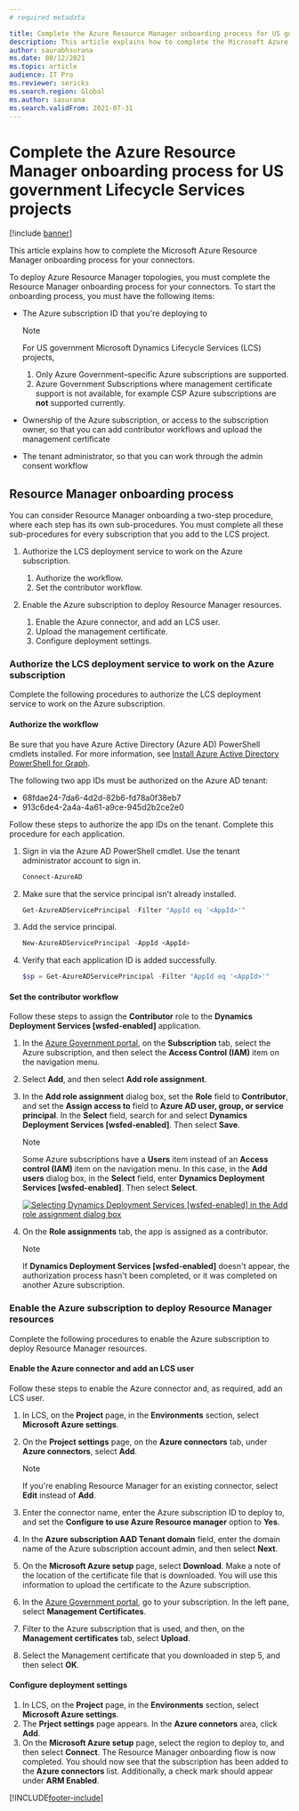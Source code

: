 ```yaml
---
# required metadata

title: Complete the Azure Resource Manager onboarding process for US government Lifecycle Services projects
description: This article explains how to complete the Microsoft Azure Resource Manager onboarding process for your connectors. This article applies to Azure US government projects.
author: saurabhsurana
ms.date: 08/12/2021
ms.topic: article
audience: IT Pro
ms.reviewer: sericks
ms.search.region: Global
ms.author: sasurana
ms.search.validFrom: 2021-07-31
---
```


# Complete the Azure Resource Manager onboarding process for US government Lifecycle Services projects

[!include [banner](../includes/banner.md)]

This article explains how to complete the Microsoft Azure Resource Manager onboarding process for your connectors.

To deploy Azure Resource Manager topologies, you must complete the Resource Manager onboarding process for your connectors. To start the onboarding process, you must have the following items:

- The Azure subscription ID that you're deploying to

    > [!NOTE]
    > For US government Microsoft Dynamics Lifecycle Services (LCS) projects, 
    > 1. Only Azure Government–specific Azure subscriptions are supported.
    > 2. Azure Government Subscriptions where management certificate support is not available, for example CSP Azure subscriptions are **not** supported currently.


- Ownership of the Azure subscription, or access to the subscription owner, so that you can add contributor workflows and upload the management certificate
- The tenant administrator, so that you can work through the admin consent workflow

## Resource Manager onboarding process

You can consider Resource Manager onboarding a two-step procedure, where each step has its own sub-procedures. You must complete all these sub-procedures for every subscription that you add to the LCS project.

1. Authorize the LCS deployment service to work on the Azure subscription.

    1. Authorize the workflow.
    2. Set the contributor workflow.

2. Enable the Azure subscription to deploy Resource Manager resources.

    1. Enable the Azure connector, and add an LCS user.
    2. Upload the management certificate.
    3. Configure deployment settings.

### Authorize the LCS deployment service to work on the Azure subscription

Complete the following procedures to authorize the LCS deployment service to work on the Azure subscription.

#### Authorize the workflow

Be sure that you have Azure Active Directory (Azure AD) PowerShell cmdlets installed. For more information, see [Install Azure Active Directory PowerShell for Graph](/powershell/azure/active-directory/install-adv2).

The following two app IDs must be authorized on the Azure AD tenant:

- 68fdae24-7da6-4d2d-82b6-fd78a0f38eb7
- 913c6de4-2a4a-4a61-a9ce-945d2b2ce2e0

Follow these steps to authorize the app IDs on the tenant. Complete this procedure for each application.

1. Sign in via the Azure AD PowerShell cmdlet. Use the tenant administrator account to sign in.

    ```powershell
    Connect-AzureAD 
    ```

2. Make sure that the service principal isn't already installed.

    ```powershell
    Get-AzureADServicePrincipal -Filter "AppId eq '<AppId>'"
    ```

3. Add the service principal.

    ```powershell
    New-AzureADServicePrincipal -AppId <AppId>
    ```

4. Verify that each application ID is added successfully.

    ```powershell
    $sp = Get-AzureADServicePrincipal -Filter "AppId eq '<AppId>'"
    ```

#### Set the contributor workflow

Follow these steps to assign the **Contributor** role to the **Dynamics Deployment Services \[wsfed-enabled\]** application.

1. In the [Azure Government portal](https://portal.azure.us), on the **Subscription** tab, select the Azure subscription, and then select the **Access Control (IAM)** item on the navigation menu.
2. Select **Add**, and then select **Add role assignment**.
3. In the **Add role assignment** dialog box, set the **Role** field to **Contributor**, and set the **Assign access to** field to **Azure AD user, group, or service principal**. In the **Select** field, search for and select **Dynamics Deployment Services \[wsfed-enabled\]**. Then select **Save**.

    > [!NOTE]
    > Some Azure subscriptions have a **Users** item instead of an **Access control (IAM)** item on the navigation menu. In this case, in the **Add users** dialog box, in the **Select** field, enter **Dynamics Deployment Services \[wsfed-enabled\]**. Then select **Select**.

    [![Selecting Dynamics Deployment Services \[wsfed-enabled\] in the Add role assignment dialog box](./media/arm_redo_02.png)](./media/arm_redo_02.png)

3. On the **Role assignments** tab, the app is assigned as a contributor.

    > [!NOTE]
    > If **Dynamics Deployment Services \[wsfed-enabled\]** doesn't appear, the authorization process hasn't been completed, or it was completed on another Azure subscription.

### Enable the Azure subscription to deploy Resource Manager resources

Complete the following procedures to enable the Azure subscription to deploy Resource Manager resources.

#### Enable the Azure connector and add an LCS user

Follow these steps to enable the Azure connector and, as required, add an LCS user.

1. In LCS, on the **Project** page, in the **Environments** section, select **Microsoft Azure settings**.
2. On the **Project settings** page, on the **Azure connectors** tab, under **Azure connectors**, select **Add**.

    > [!NOTE]
    > If you're enabling Resource Manager for an existing connector, select **Edit** instead of **Add**.

3. Enter the connector name, enter the Azure subscription ID to deploy to, and set the **Configure to use Azure Resource manager** option to **Yes**.
4. In the **Azure subscription AAD Tenant domain** field, enter the domain name of the Azure subscription account admin, and then select **Next**.
5. On the **Microsoft Azure setup** page, select **Download**. Make a note of the location of the certificate file that is downloaded. You will use this information to upload the certificate to the Azure subscription.
6. In the [Azure Government portal](https://portal.azure.us), go to your subscription. In the left pane, select **Management Certificates**.
7. Filter to the Azure subscription that is used, and then, on the **Management certificates** tab, select **Upload**.
8. Select the Management certificate that you downloaded in step 5, and then select **OK**.

#### Configure deployment settings

1. In LCS, on the **Project** page, in the **Environments** section, select **Microsoft Azure settings**.
2. The **Prject settings** page appears. In the **Azure connetors** area, click **Add**.
3. On the **Microsoft Azure setup** page, select the region to deploy to, and then select **Connect**. The Resource Manager onboarding flow is now completed. You should now see that the subscription has been added to the **Azure connectors** list. Additionally, a check mark should appear under **ARM Enabled**.

[!INCLUDE[footer-include](../../../includes/footer-banner.md)]
